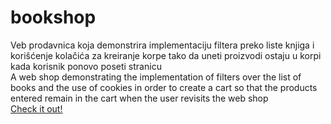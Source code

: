 # bookshop
Veb prodavnica koja demonstrira implementaciju filtera preko liste knjiga i korišćenje kolačića za kreiranje korpe tako da uneti proizvodi ostaju u korpi kada korisnik ponovo poseti stranicu  
A web shop demonstrating the implementation of filters over the list of books and the use of cookies in order to create a cart so that the products entered remain in the cart when the user revisits the web shop  
<a href="https://tosibakoludo.github.io/bookshop/">Check it out!</a>

